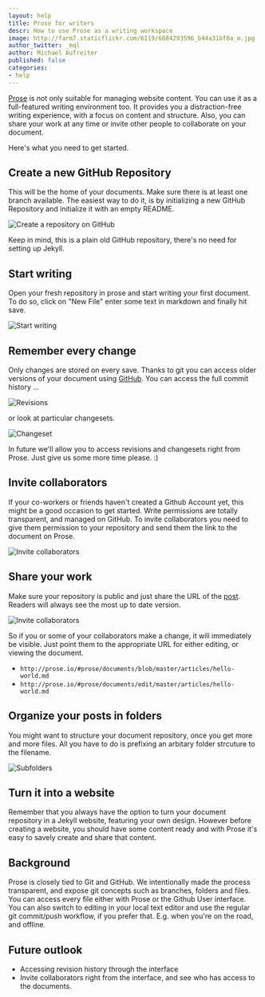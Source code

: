 ```yaml
---
layout: help
title: Prose for writers
descr: How to use Prose as a writing workspace 
image: http://farm7.staticflickr.com/6119/6884293596_b44a31bf0a_m.jpg
author_twitter: _mql
author: Michael Aufreiter
published: false
categories:
- help
---
```

[Prose](http://prose.io) is not only suitable for managing website content. You can use it as a full-featured writing environment too. It provides you a distraction-free writing experience, with a focus on content and structure. Also, you can share your work at any time or invite other people to collaborate on your document. 

Here's what you need to get started.

## Create a new GitHub Repository

This will be the home of your documents. Make sure there is at least one branch available. The easiest way to do it, is by initializing a new GitHub Repository and initialize it with an empty README. 

![Create a repository on GitHub](http://prose.io/images/screenshots/prose-for-writers/create-repository.png)

Keep in mind, this is a plain old GitHub repository, there's no need for setting up Jekyll.


## Start writing

Open your fresh repository in prose and start writing your first document. To do so, click on "New File" enter some text in markdown and finally hit save.

![Start writing](http://prose.io/images/screenshots/prose-for-writers/start-writing.png)


## Remember every change

Only changes are stored on every save. Thanks to git you can access older versions of your document using [GitHub](https://github.com/prose/documents/commits/master). You can access the full commit history ...

![Revisions](http://prose.io/images/screenshots/prose-for-writers/revisions.png)

or look at particular changesets.

![Changeset](http://prose.io/images/screenshots/prose-for-writers/changeset.png)

In future we'll allow you to access revisions and changesets right from Prose. Just give us some more time please. :)


## Invite collaborators

If your co-workers or friends haven't created a Github Account yet, this might be a good occasion to get started. Write permissions are totally transparent, and managed on GitHub. To invite collaborators you need to give them permission to your repository and send them the link to the document on Prose.

![Invite collaborators](http://prose.io/images/screenshots/prose-for-writers/add-collaborators.png)

## Share your work

Make sure your repository is public and just share the URL of the [post](http://prose.io/#prose/documents/blob/master/articles/hello-world.md). Readers will always see the most up to date version.

![Invite collaborators](http://prose.io/images/screenshots/prose-for-writers/share.png)

So if you or some of your collaborators make a change, it will immediately be visible. Just point them to the appropriate URL for either editing, or viewing the document.

- `http://prose.io/#prose/documents/blob/master/articles/hello-world.md`
- `http://prose.io/#prose/documents/edit/master/articles/hello-world.md`


## Organize your posts in folders

You might want to structure your document repository, once you get more and more files. All you have to do is prefixing an arbitary folder strcuture to the filename.

![Subfolders](http://prose.io/images/screenshots/prose-for-writers/subfolders.png)


## Turn it into a website

Remember that you always have the option to turn your document repository in a Jekyll website, featuring your own design. However before creating a website, you should have some content ready and with Prose it's easy to savely create and share that content.


## Background

Prose is closely tied to Git and GitHub. We intentionally made the process transparent, and expose git concepts such as branches, folders and files. You can access every file either with Prose or the Github User interface. You can also switch to editing in your local text editor and use the regular git commit/push workflow, if you prefer that. E.g. when you're on the road, and offline.


## Future outlook

- Accessing revision history through the interface
- Invite collaborators right from the interface, and see who has access to the documents.

